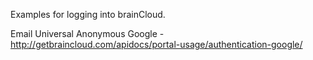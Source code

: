 Examples for logging into brainCloud.

Email
Universal
Anonymous
Google - http://getbraincloud.com/apidocs/portal-usage/authentication-google/

